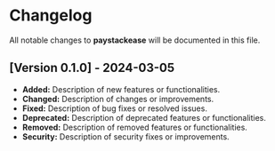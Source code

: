 # Changelog

All notable changes to **paystackease** will be documented in this file.

## [Version 0.1.0] - 2024-03-05
- **Added:** Description of new features or functionalities.
- **Changed:** Description of changes or improvements.
- **Fixed:** Description of bug fixes or resolved issues.
- **Deprecated:** Description of deprecated features or functionalities.
- **Removed:** Description of removed features or functionalities.
- **Security:** Description of security fixes or improvements.
